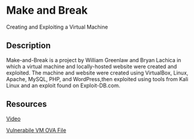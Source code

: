 # Make and Break

Creating and Exploiting a Virtual Machine

## Description

Make-and-Break is a project by William Greenlaw and Bryan Lachica in which a virtual machine and locally-hosted website were created and exploited. The machine and website were created using VirtualBox, Linux, Apache, MySQL, PHP, and WordPress,then exploited using tools from Kali Linux and an exploit found on Exploit-DB.com.

## Resources

[Video](https://youtu.be/_9ztC4sJ6vM)

[Vulnerabile VM OVA File](https://www.dropbox.com/sh/yjpbajtnhoe5r2q/AADXqtvTmjLtilZzfgHkBVTQa?dl=0)
